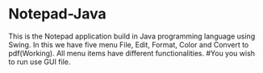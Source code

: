 # Notepad-Java
This is the Notepad application build in Java programming language using Swing. In this we have five menu File, Edit, Format, Color and Convert to pdf(Working). All menu items have different functionalities.
#You you wish to run use GUI file.
